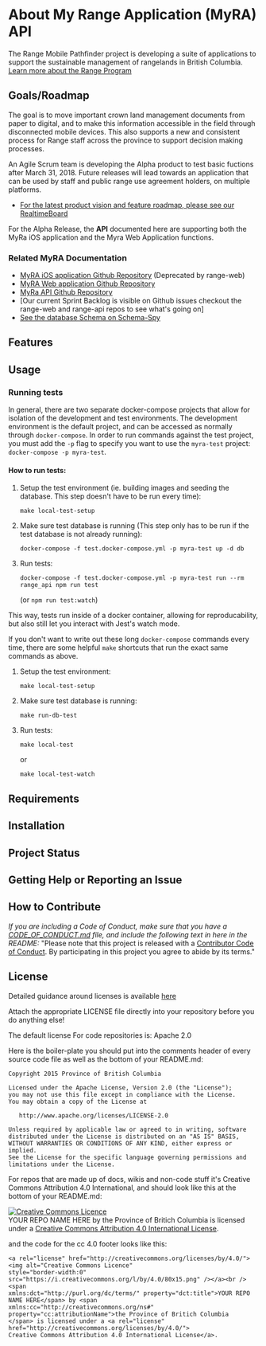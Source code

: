 
# About My Range Application (MyRA) API

The Range Mobile Pathfinder project is developing a suite of applications to support the sustainable management of rangelands in British Columbia. [Learn more about the Range Program](https://www.for.gov.bc.ca/hra/)

## Goals/Roadmap

The goal is to move important crown land management documents from paper to digital, and to make this information accessible in the field through disconnected mobile devices. This also supports a new and consistent process for Range staff across the province to support decision making processes.

An Agile Scrum team is developing the Alpha product to test basic fuctions after March 31, 2018. Future releases will lead towards an application that can be used by staff and public range use agreement holders, on multiple platforms.

- [For the latest product vision and feature roadmap, please see our RealtimeBoard](https://realtimeboard.com/app/board/o9J_kzhjVKg=/) 

For the Alpha Release, the **API** documented here are supporting both the MyRa iOS application and the Myra Web Application functions. 

### Related MyRA Documentation

- [MyRA iOS application Github Repository](https://github.com/bcgov/range-ios) (Deprecated by range-web)
- [MyRA Web application Github Repository](https://github.com/bcgov/range-web)
- [MyRa API Github Repository](https://github.com/bcgov/range-api)
- [Our current Sprint Backlog is visible on Github issues checkout the range-web and range-api repos to see what's going on]
- [See the database Schema on Schema-Spy](http://schema-spy-range-myra-dev.pathfinder.gov.bc.ca/)

## Features

## Usage

### Running tests

In general, there are two separate docker-compose projects that allow for isolation of the development and test environments. The development environment is the default project, and can be accessed as normally through `docker-compose`. In order to run commands against the test project, you must add the `-p` flag to specify you want to use the `myra-test` project: `docker-compose -p myra-test`.

#### How to run tests:

1. Setup the test environment (ie. building images and seeding the database. This step doesn't have to be run every time): 
    ```
    make local-test-setup
    ```

2. Make sure test database is running (This step only has to be run if the test database is not already running):
    ```
    docker-compose -f test.docker-compose.yml -p myra-test up -d db
    ```

3. Run tests: 
    ```
    docker-compose -f test.docker-compose.yml -p myra-test run --rm range_api npm run test
    ```
    (or `npm run test:watch`)

This way, tests run inside of a docker container, allowing for reproducability, but also still let you interact with Jest's watch mode.

If you don't want to write out these long `docker-compose` commands  every time, there are some helpful `make` shortcuts that run the exact same commands as above.

1. Setup the test environment:
    ```
    make local-test-setup
    ```
2. Make sure test database is running:
    ```
    make run-db-test
    ```
3. Run tests:
    ```
    make local-test
    ```
    or
    ```
    make local-test-watch
    ```

## Requirements

## Installation

## Project Status

## Getting Help or Reporting an Issue

## How to Contribute

*If you are including a Code of Conduct, make sure that you have a [CODE_OF_CONDUCT.md](SAMPLE-CODE_OF_CONDUCT.md) file, and include the following text in here in the README:*
"Please note that this project is released with a [Contributor Code of Conduct](CODE_OF_CONDUCT.md). By participating in this project you agree to abide by its terms."

## License

Detailed guidance around licenses is available 
[here](/BC-Open-Source-Development-Employee-Guide/Licenses.md)

Attach the appropriate LICENSE file directly into your repository before you do anything else!

The default license For code repositories is: Apache 2.0

Here is the boiler-plate you should put into the comments header of every source code file as well as the bottom of your README.md:

    Copyright 2015 Province of British Columbia

    Licensed under the Apache License, Version 2.0 (the "License");
    you may not use this file except in compliance with the License.
    You may obtain a copy of the License at 

       http://www.apache.org/licenses/LICENSE-2.0

    Unless required by applicable law or agreed to in writing, software
    distributed under the License is distributed on an "AS IS" BASIS,
    WITHOUT WARRANTIES OR CONDITIONS OF ANY KIND, either express or implied.
    See the License for the specific language governing permissions and
    limitations under the License.
   
For repos that are made up of docs, wikis and non-code stuff it's Creative Commons Attribution 4.0 International, and should look like this at the bottom of your README.md:

<a rel="license" href="http://creativecommons.org/licenses/by/4.0/"><img alt="Creative Commons Licence" style="border-width:0" src="https://i.creativecommons.org/l/by/4.0/80x15.png" /></a><br /><span xmlns:dct="http://purl.org/dc/terms/" property="dct:title">YOUR REPO NAME HERE</span> by <span xmlns:cc="http://creativecommons.org/ns#" property="cc:attributionName">the Province of Britich Columbia</span> is licensed under a <a rel="license" href="http://creativecommons.org/licenses/by/4.0/">Creative Commons Attribution 4.0 International License</a>.

and the code for the cc 4.0 footer looks like this:

    <a rel="license" href="http://creativecommons.org/licenses/by/4.0/"><img alt="Creative Commons Licence"
    style="border-width:0" src="https://i.creativecommons.org/l/by/4.0/80x15.png" /></a><br /><span
    xmlns:dct="http://purl.org/dc/terms/" property="dct:title">YOUR REPO NAME HERE</span> by <span
    xmlns:cc="http://creativecommons.org/ns#" property="cc:attributionName">the Province of Britich Columbia
    </span> is licensed under a <a rel="license" href="http://creativecommons.org/licenses/by/4.0/">
    Creative Commons Attribution 4.0 International License</a>.
